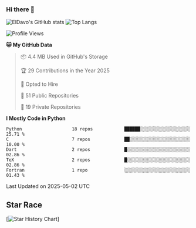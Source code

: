 ### Hi there 👋
![ElDavo's GitHub stats](https://github-readme-stats.vercel.app/api?username=ElDavoo&show_icons=true&theme=chartreuse-dark)
![Top Langs](https://github-readme-stats.vercel.app/api/top-langs/?username=ElDavoo&theme=chartreuse-dark&layout=compact)

<!--START_SECTION:waka-->
![Profile Views](http://img.shields.io/badge/Profile%20Views-12-blue)

**🐱 My GitHub Data** 

> 📦 4.4 MB Used in GitHub's Storage 
 > 
> 🏆 29 Contributions in the Year 2025
 > 
> 💼 Opted to Hire
 > 
> 📜 51 Public Repositories 
 > 
> 🔑 19 Private Repositories 
 > 
**I Mostly Code in Python** 

```text
Python                   18 repos            ██████░░░░░░░░░░░░░░░░░░░   25.71 % 
C                        7 repos             ██░░░░░░░░░░░░░░░░░░░░░░░   10.00 % 
Dart                     2 repos             █░░░░░░░░░░░░░░░░░░░░░░░░   02.86 % 
TeX                      2 repos             █░░░░░░░░░░░░░░░░░░░░░░░░   02.86 % 
Fortran                  1 repo              ░░░░░░░░░░░░░░░░░░░░░░░░░   01.43 % 
```




 Last Updated on 2025-05-02 UTC
<!--END_SECTION:waka-->

## Star Race

[![Star History Chart](https://api.star-history.com/svg?repos=ElDavoo/WhatsApp-Crypt14-Crypt15-Decrypter,ElDavoo/TuringOS,EliteAndroidApps/WhatsApp-Crypt12-Decrypter,KnugiHK/Whatsapp-Chat-Exporter&type=Date)]
